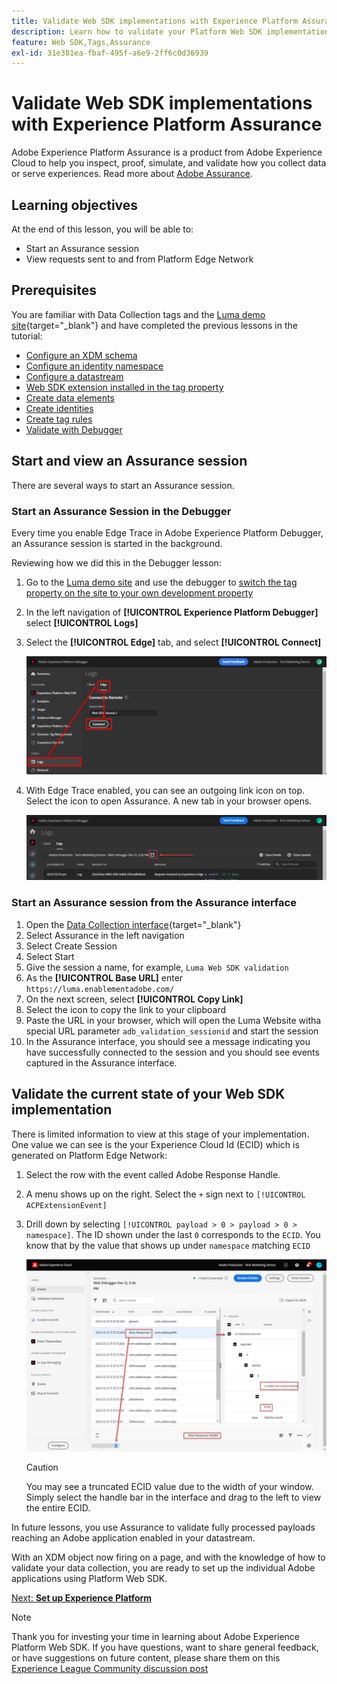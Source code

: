 ```yaml
---
title: Validate Web SDK implementations with Experience Platform Assurance
description: Learn how to validate your Platform Web SDK implementation with Adobe Experience Platform Assurance. This lesson is part of the Implement Adobe Experience Cloud with Web SDK tutorial.
feature: Web SDK,Tags,Assurance
exl-id: 31e381ea-fbaf-495f-a6e9-2ff6c0d36939
---
```

# Validate Web SDK implementations with Experience Platform Assurance

Adobe Experience Platform Assurance is a product from Adobe Experience Cloud to help you inspect, proof, simulate, and validate how you collect data or serve experiences. Read more about [Adobe Assurance](https://experienceleague.adobe.com/docs/experience-platform/assurance/home.html?lang=en). 


## Learning objectives

At the end of this lesson, you will be able to:

* Start an Assurance session
* View requests sent to and from Platform Edge Network

## Prerequisites

You are familiar with Data Collection tags and the [Luma demo site](https://luma.enablementadobe.com/content/luma/us/en.html){target="_blank"} and have completed the previous lessons in the tutorial:

* [Configure an XDM schema](configure-schemas.md)
* [Configure an identity namespace](configure-identities.md)
* [Configure a datastream](configure-datastream.md)
* [Web SDK extension installed in the tag property](install-web-sdk.md)
* [Create data elements](create-data-elements.md)
* [Create identities](create-identities.md)
* [Create tag rules](create-tag-rule.md)
* [Validate with Debugger](validate-with-debugger.md)


## Start and view an Assurance session

There are several ways to start an Assurance session.

### Start an Assurance Session in the Debugger

Every time you enable Edge Trace in Adobe Experience Platform Debugger, an Assurance session is started in the background. 

Reviewing how we did this in the Debugger lesson:

1. Go to the [Luma demo site](https://luma.enablementadobe.com/content/luma/us/en.html) and use the debugger to [switch the tag property on the site to your own development property](validate-with-debugger.md#use-the-experience-platform-debugger-to-map-to-your-tags-property)
1. In the left navigation of **[!UICONTROL Experience Platform Debugger]** select **[!UICONTROL Logs]**
1. Select the **[!UICONTROL Edge]** tab, and select **[!UICONTROL Connect]**

    ![Connect Edge Trace](assets/analytics-debugger-edgeTrace.png)
1. With Edge Trace enabled, you can see an outgoing link icon on top. Select the icon to open Assurance. A new tab in your browser opens.

    ![Start Assurance session](assets/validate-debugger-start-assurnance.png)


### Start an Assurance session from the Assurance interface

1. Open the [Data Collection interface](https://experience.adobe.com/#/data-collection/home){target="_blank"}
1. Select Assurance in the left navigation
1. Select Create Session
1. Select Start
1. Give the session a name, for example, `Luma Web SDK validation`
1. As the **[!UICONTROL Base URL]** enter `https://luma.enablementadobe.com/`
1. On the next screen, select **[!UICONTROL Copy Link]**
1. Select the icon to copy the link to your clipboard
1. Paste the URL in your browser, which will open the Luma Website witha special URL parameter `adb_validation_sessionid` and start the session
1. In the Assurance interface, you should see a message indicating you have successfully connected to the session and you should see events captured in the Assurance interface.

## Validate the current state of your Web SDK implementation

There is limited information to view at this stage of your implementation. One value we can see is the your Experience Cloud Id (ECID) which is generated on Platform Edge Network:

1. Select the row with the event called Adobe Response Handle. 
1. A menu shows up on the right. Select the `+` sign next to `[!UICONTROL ACPExtensionEvent]` 
1. Drill down by selecting `[!UICONTROL payload > 0 > payload > 0 > namespace]`. The ID shown under the last `0` corresponds to the `ECID`. You know that by the value that shows up under `namespace` matching `ECID`

    ![Assurance validate ECID](assets/validate-assurance-ecid.png)

    >[!CAUTION]
    >
    >You may see a truncated ECID value due to the width of your window. Simply select the handle bar in the interface and drag to the left to view the entire ECID. 

In future lessons, you use Assurance to validate fully processed payloads reaching an Adobe application enabled in your datastream.

With an XDM object now firing on a page, and with the knowledge of how to validate your data collection, you are ready to set up the individual Adobe applications using Platform Web SDK.

[Next: **Set up Experience Platform**](setup-experience-platform.md)

>[!NOTE]
>
>Thank you for investing your time in learning about Adobe Experience Platform Web SDK. If you have questions, want to share general feedback, or have suggestions on future content, please share them on this [Experience League Community discussion post](https://experienceleaguecommunities.adobe.com/t5/adobe-experience-platform-launch/tutorial-discussion-implement-adobe-experience-cloud-with-web/td-p/444996)
